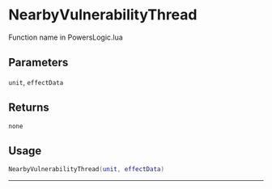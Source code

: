 # NearbyVulnerabilityThread
Function name in PowersLogic.lua
## Parameters
`unit`, `effectData`
## Returns
`none`
## Usage
```lua
NearbyVulnerabilityThread(unit, effectData)
```
---
